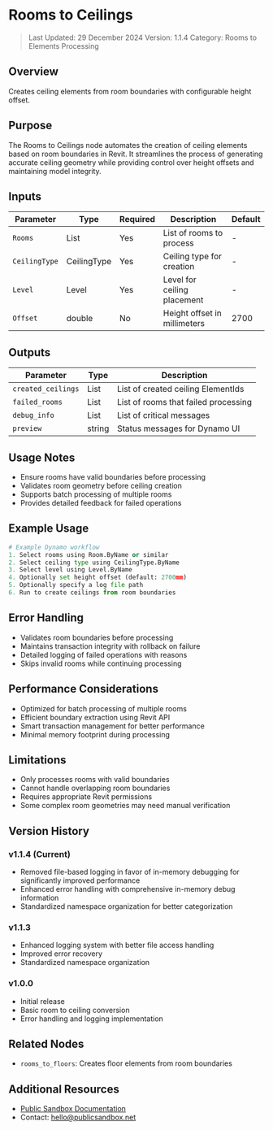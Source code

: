 # Rooms to Ceilings
> Last Updated: 29 December 2024
> Version: 1.1.4
> Category: Rooms to Elements Processing

## Overview
Creates ceiling elements from room boundaries with configurable height offset.

## Purpose
The Rooms to Ceilings node automates the creation of ceiling elements based on room boundaries in Revit. It streamlines the process of generating accurate ceiling geometry while providing control over height offsets and maintaining model integrity.

## Inputs
| Parameter | Type | Required | Description | Default |
|-----------|------|----------|-------------|---------|
| `Rooms` | List<Room> | Yes | List of rooms to process | - |
| `CeilingType` | CeilingType | Yes | Ceiling type for creation | - |
| `Level` | Level | Yes | Level for ceiling placement | - |
| `Offset` | double | No | Height offset in millimeters | 2700 |

## Outputs
| Parameter | Type | Description |
|-----------|------|-------------|
| `created_ceilings` | List<ElementId> | List of created ceiling ElementIds |
| `failed_rooms` | List<Room> | List of rooms that failed processing |
| `debug_info` | List<string> | List of critical messages |
| `preview` | string | Status messages for Dynamo UI |

## Usage Notes
- Ensure rooms have valid boundaries before processing
- Validates room geometry before ceiling creation
- Supports batch processing of multiple rooms
- Provides detailed feedback for failed operations

## Example Usage
```python
# Example Dynamo workflow
1. Select rooms using Room.ByName or similar
2. Select ceiling type using CeilingType.ByName
3. Select level using Level.ByName
4. Optionally set height offset (default: 2700mm)
5. Optionally specify a log file path
6. Run to create ceilings from room boundaries
```

## Error Handling
- Validates room boundaries before processing
- Maintains transaction integrity with rollback on failure
- Detailed logging of failed operations with reasons
- Skips invalid rooms while continuing processing

## Performance Considerations
- Optimized for batch processing of multiple rooms
- Efficient boundary extraction using Revit API
- Smart transaction management for better performance
- Minimal memory footprint during processing

## Limitations
- Only processes rooms with valid boundaries
- Cannot handle overlapping room boundaries
- Requires appropriate Revit permissions
- Some complex room geometries may need manual verification

## Version History
### v1.1.4 (Current)
- Removed file-based logging in favor of in-memory debugging for significantly improved performance
- Enhanced error handling with comprehensive in-memory debug information
- Standardized namespace organization for better categorization

### v1.1.3
- Enhanced logging system with better file access handling
- Improved error recovery
- Standardized namespace organization

### v1.0.0
- Initial release
- Basic room to ceiling conversion
- Error handling and logging implementation

## Related Nodes
- `rooms_to_floors`: Creates floor elements from room boundaries

## Additional Resources
- [Public Sandbox Documentation](https://publicsandbox.net)
- Contact: hello@publicsandbox.net 